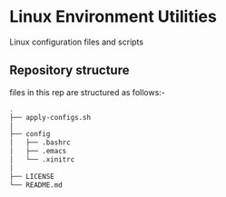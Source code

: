 # Linux Environment Utilities
Linux configuration files and scripts

## Repository structure
files in this rep are structured as follows:-
``` bash
.
├── apply-configs.sh
│
├── config
│   ├── .bashrc
│   ├── .emacs
│   └── .xinitrc
│
├── LICENSE                                                                       
└── README.md
```
